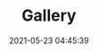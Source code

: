 ---
title: Gallery
date: 2021-05-23 04:45:39
albums: [
    ["http://zhwangart.com/2019/09/24/Film-FA-190616/", "123"]
]
layout: gallery
---